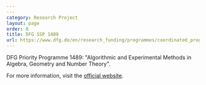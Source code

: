 ```yaml
---
---
category: Research Project
layout: page
order: 8
title: DFG SSP 1489
url: https://www.dfg.de/en/research_funding/programmes/coordinated_programmes/priority_programmes/
---
```


DFG Priority Programme 1489: "Algorithmic and Experimental Methods in Algebra, Geometry and Number Theory".

For more information, visit the [official website](https://www.dfg.de/en/research_funding/programmes/coordinated_programmes/priority_programmes/).